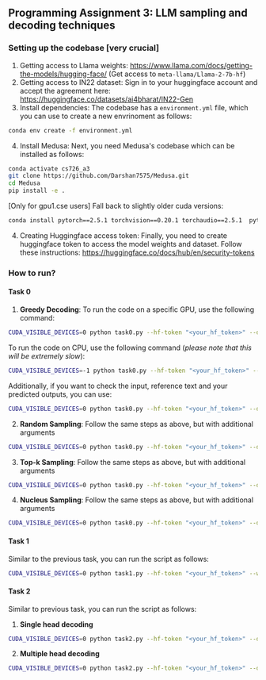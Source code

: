 ## Programming Assignment 3: LLM sampling and decoding techniques

### Setting up the codebase [very crucial]
1. Getting access to Llama weights: https://www.llama.com/docs/getting-the-models/hugging-face/ (Get access to `meta-llama/Llama-2-7b-hf`)
2. Getting access to IN22 dataset: Sign in to your huggingface account and accept the agreement here: https://huggingface.co/datasets/ai4bharat/IN22-Gen
3. Install dependencies: The codebase has a `environment.yml` file, which you can use to create a new envrinoment as follows:
```bash 
conda env create -f environment.yml
```
4. Install Medusa: Next, you need Medusa's codebase which can be installed as follows:
```bash
conda activate cs726_a3
git clone https://github.com/Darshan7575/Medusa.git
cd Medusa
pip install -e .
```
[Only for gpu1.cse users] Fall back to slightly older cuda versions:
```bash
conda install pytorch==2.5.1 torchvision==0.20.1 torchaudio==2.5.1  pytorch-cuda=11.8 -c pytorch -c nvidia
``` 
4. Creating Huggingface access token: Finally, you need to create huggingface token to access the model weights and dataset. Follow these instructions: https://huggingface.co/docs/hub/en/security-tokens


### How to run?
#### Task 0

1. **Greedy Decoding**: To run the code on a specific GPU, use the following command:
```bash
CUDA_VISIBLE_DEVICES=0 python task0.py --hf-token "<your_hf_token>" --decoding-strategy "greedy"
```
To run the code on CPU, use the following command (*please note that this will be extremely slow*):
```bash
CUDA_VISIBLE_DEVICES=-1 python task0.py --hf-token "<your_hf_token>" --decoding-strategy "greedy"
```
Additionally, if you want to check the input, reference text and your predicted outputs, you can use:
```bash
CUDA_VISIBLE_DEVICES=0 python task0.py --hf-token "<your_hf_token>" --decoding-strategy "greedy" --debug true
```

2. **Random Sampling**: Follow the same steps as above, but with additional arguments
```bash
CUDA_VISIBLE_DEVICES=0 python task0.py --hf-token "<your_hf_token>" --decoding-strategy "random" --tau <tau value>
```

3. **Top-k Sampling**: Follow the same steps as above, but with additional arguments
```bash
CUDA_VISIBLE_DEVICES=0 python task0.py --hf-token "<your_hf_token>" --decoding-strategy "topk" --k <k value>
```

4. **Nucleus Sampling**: Follow the same steps as above, but with additional arguments
```bash
CUDA_VISIBLE_DEVICES=0 python task0.py --hf-token "<your_hf_token>" --decoding-strategy "nucleus" --p <p value>
```

#### Task 1
Similar to the previous task, you can run the script as follows:
```bash
CUDA_VISIBLE_DEVICES=0 python task1.py --hf-token "<your_hf_token>" --word_list <path to the word_lists.txt file>
```

#### Task 2
Similar to previous task, you can run the script as follows:
1. **Single head decoding**
```bash 
CUDA_VISIBLE_DEVICES=0 python task2.py --hf-token "<your_hf_token>" --decoding-strategy "single-head"
```

2. **Multiple head decoding**
```bash
CUDA_VISIBLE_DEVICES=0 python task2.py --hf-token "<your_hf_token>" --decoding-strategy "multi-head" --beam-width <beam width> --use-no-medusa-heads <no of medusa heads to be used>
```